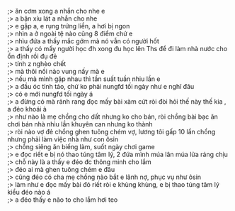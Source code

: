 ;> ăn cơm xong a nhắn cho nhe e<br>
;> a bận xíu lát a nhắn cho nhe<br>
;> e gặp a, e rụng trứng liền, a hơi bị ngon<br>
;> nhìn a ở ngoài tệ nào cũng 8 điểm chứ e<br>
;> nhìu đứa a thấy mắc gớm mà nó vẫn có người hốt<br>
;> a thấy có mấy người học đh xong đu học lên Ths để đi làm nhà nước cho ổn định rồi đụ đẻ<br>
;> tính z nghèo chết<br>
;> mà thôi nồi nào vung nấy mà e<br>
;> nếu mà mình gặp nhau thì tần suất tuần nhiu lần e<br>
;> a đầu óc tỉnh táo, chứ ko phải nungfd tối ngày như e nghĩ đâu<br>
;> có e mới nungfd tối ngày á<br>
;> a đừng có mà rảnh rang đọc mấy bài xàm cứt ròi đòi hỏi thế này thế kia , a đéo khoái à<br>
;> như nào là mẹ chồng cho dất nhưng ko cho bán, ròi chồng bài bạc ăn chơi bán nhà nhìu lần khuyên can nhưng ko thành<br>
;> ròi nào vợ đẻ chồng ghen tuông chém vợ, lương tôi gấp 10 lần chồng nhưng phải làm việc nhà như con ôsin<br>
;> chồng siêng ăn biếng làm, suốt ngày chơi game<br>
;> e đọc riết e bị nó thao túng tâm lý, 2 đứa mình múa lân múa lửa ráng chịu<br>
;> chỗ này là a thấy e đéo đc thông minh cho lắm<br>
;> đéo ai mà ghen tuông chém e đâu<br>
;> cũng đéo có cha mẹ chồng nào bắt e lãnh nợ, phục vụ như ôsin<br>
;> làm như e đọc mấy bài đó riết ròi e khùng khùng, e bị thao túng tâm lý kiểu đéo nào á<br>
;> a đéo thấy e não to cho lắm hơi teo
